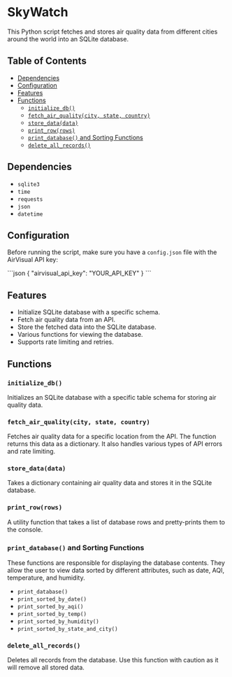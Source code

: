 # SkyWatch


This Python script fetches and stores air quality data from different cities around the world into an SQLite database.

## Table of Contents
- [Dependencies](#dependencies)
- [Configuration](#configuration)
- [Features](#features)
- [Functions](#functions)
    - [`initialize_db()`](#initialize_db)
    - [`fetch_air_quality(city, state, country)`](#fetch_air_qualitycity-state-country)
    - [`store_data(data)`](#store_datadata)
    - [`print_row(rows)`](#print_rowrows)
    - [`print_database()` and Sorting Functions](#print_database-and-sorting-functions)
    - [`delete_all_records()`](#delete_all_records)

## Dependencies

- `sqlite3`
- `time`
- `requests`
- `json`
- `datetime`

## Configuration

Before running the script, make sure you have a `config.json` file with the AirVisual API key:

\```json
{
  "airvisual_api_key": "YOUR_API_KEY"
}
\```

## Features

- Initialize SQLite database with a specific schema.
- Fetch air quality data from an API.
- Store the fetched data into the SQLite database.
- Various functions for viewing the database.
- Supports rate limiting and retries.

## Functions

### `initialize_db()`

Initializes an SQLite database with a specific table schema for storing air quality data.

### `fetch_air_quality(city, state, country)`

Fetches air quality data for a specific location from the API. The function returns this data as a dictionary. It also handles various types of API errors and rate limiting.

### `store_data(data)`

Takes a dictionary containing air quality data and stores it in the SQLite database.

### `print_row(rows)`

A utility function that takes a list of database rows and pretty-prints them to the console.

### `print_database()` and Sorting Functions

These functions are responsible for displaying the database contents. They allow the user to view data sorted by different attributes, such as date, AQI, temperature, and humidity.

- `print_database()`
- `print_sorted_by_date()`
- `print_sorted_by_aqi()`
- `print_sorted_by_temp()`
- `print_sorted_by_humidity()`
- `print_sorted_by_state_and_city()`

### `delete_all_records()`

Deletes all records from the database. Use this function with caution as it will remove all stored data.





